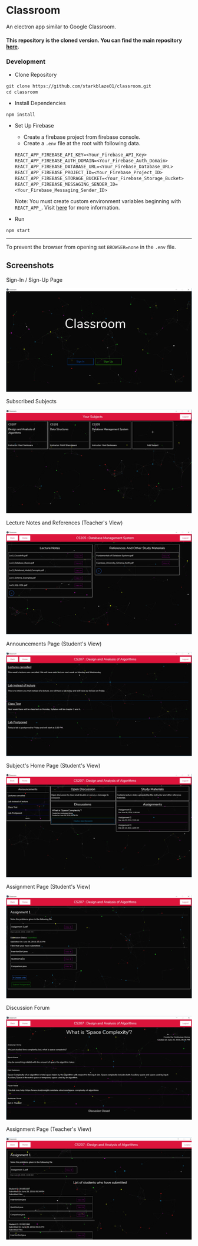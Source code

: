 # Classroom
An electron app similar to Google Classroom.

#### This repository is the cloned version. You can find the main repository [here](https://github.com/PiyushPawar17/classroom).

### Development

- Clone Repository
```
git clone https://github.com/starkblaze01/classroom.git
cd classroom
```

- Install Dependencies
```
npm install
```

- Set Up Firebase
	- Create a firebase project from firebase console.
	- Create a `.env` file at the root with following data.
	```
	REACT_APP_FIREBASE_API_KEY=<Your_Firebase_API_Key>
	REACT_APP_FIREBASE_AUTH_DOMAIN=<Your_Firebase_Auth_Domain>
	REACT_APP_FIREBASE_DATABASE_URL=<Your_Firebase_Database_URL>
	REACT_APP_FIREBASE_PROJECT_ID=<Your_Firebase_Project_ID>
	REACT_APP_FIREBASE_STORAGE_BUCKET=<Your_Firebase_Storage_Bucket>
	REACT_APP_FIREBASE_MESSAGING_SENDER_ID=<Your_Firebase_Messaging_Sender_ID>
	```
	Note: You must create custom environment variables beginning with `REACT_APP_`. Visit [here](https://github.com/facebook/create-react-app/blob/master/packages/react-scripts/template/README.md#adding-development-environment-variables-in-env) for more information.

- Run
```
npm start
```
------------------------------------------------------------------

To prevent the browser from opening set `BROWSER=none` in the `.env` file.

## Screenshots

Sign-In / Sign-Up Page

![Main Page](./screenshots/Screenshot-1.JPG)

Subscribed Subjects

![Subscribed Subjects](./screenshots/Screenshot-2.JPG)

Lecture Notes and References (Teacher's View)

![Lecture Notes and References](./screenshots/Screenshot-3.JPG)

Announcements Page (Student's View)

![Announcements Page](./screenshots/Screenshot-4.JPG)

Subject's Home Page (Student's View)

![Subject's Home Page](./screenshots/Screenshot-5.JPG)

Assignment Page (Student's View)

![Assignment Page](./screenshots/Screenshot-6.JPG)

Discussion Forum

![Discussion](./screenshots/Screenshot-7.JPG)

Assignment Page (Teacher's View)

![Assigment](./screenshots/Screenshot-8.JPG)
